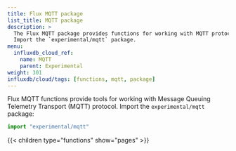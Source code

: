 ```yaml
---
title: Flux MQTT package
list_title: MQTT package
description: >
  The Flux MQTT package provides functions for working with MQTT protocol.
  Import the `experimental/mqtt` package.
menu:
  influxdb_cloud_ref:
    name: MQTT
    parent: Experimental
weight: 301
influxdb/cloud/tags: [functions, mqtt, package]
---
```


Flux MQTT functions provide tools for working with Message Queuing Telemetry Transport (MQTT) protocol.
Import the `experimental/mqtt` package:

```js
import "experimental/mqtt"
```

{{< children type="functions" show="pages" >}}
